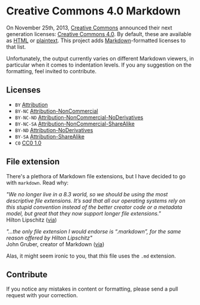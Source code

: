 # Creative Commons 4.0 Markdown

On November 25th, 2013, [Creative Commons](http://creativecommons.org/) announced their next generation licenses: [Creative Commons 4.0](https://creativecommons.org/weblog/entry/40768). By default, these are available as [HTML](http://creativecommons.org/licenses/) or [plaintext](http://creativecommons.org/weblog/entry/41127). This project adds [Markdown](http://daringfireball.net/projects/markdown/)-formatted licenses to that list.

Unfortunately, the output currently varies on different Markdown viewers, in particular when it comes to indentation levels. If you any suggestion on the formatting, feel invited to contribute.

## Licenses

* `BY` [Attribution](licenses/by.markdown)
* `BY-NC` [Attribution-NonCommercial](licenses/by-nc.markdown)
* `BY-NC-ND` [Attribution-NonCommercial-NoDerivatives](licenses/by-nc-nd.markdown)
* `BY-NC-SA` [Attribution-NonCommercial-ShareAlike](licenses/by-nc-sa.markdown)
* `BY-ND` [Attribution-NoDerivatives](licenses/by-nd.markdown)
* `BY-SA` [Attribution-ShareAlike](licenses/by-sa.markdown)
* `C0` [CC0 1.0](licenses/zero.markdown)

## File extension

There's a plethora of Markdown file extensions, but I have decided to go with `markdown`. Read why:

*"We no longer live in a 8.3 world, so we should be using the most descriptive file extensions. It’s sad that all our operating systems rely on this stupid convention instead of the better creator code or a metadata model, but great that they now support longer file extensions."*  
Hilton Lipschitz ([via](http://hiltmon.com/blog/2012/03/07/the-markdown-file-extension/))  

*"…the only file extension I would endorse is “.markdown”, for the same reason offered by Hilton Lipschitz"*  
John Gruber, creator of Markdown ([via](http://daringfireball.net/linked/2014/01/08/markdown-extension))  

Alas, it might seem ironic to you, that *this* file uses the `.md` extension.

## Contribute

If you notice any mistakes in content or formatting, please send a pull request with your correction.